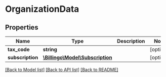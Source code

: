 # OrganizationData

## Properties
Name | Type | Description | Notes
------------ | ------------- | ------------- | -------------
**tax_code** | **string** |  | [optional] 
**subscription** | [**\Billingo\Model\Subscription**](Subscription.md) |  | [optional] 

[[Back to Model list]](../../README.md#documentation-for-models) [[Back to API list]](../../README.md#documentation-for-api-endpoints) [[Back to README]](../../README.md)


